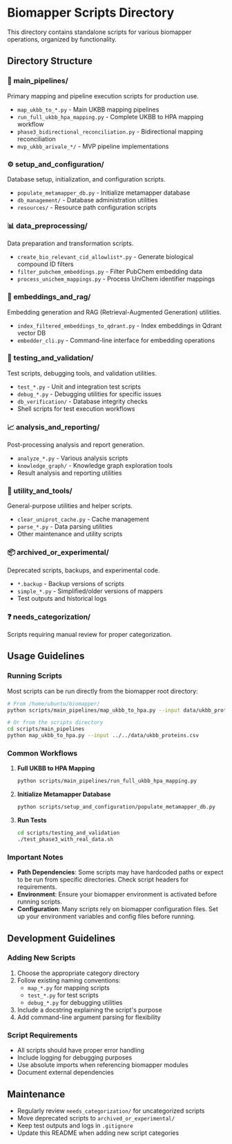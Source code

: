 # Biomapper Scripts Directory

This directory contains standalone scripts for various biomapper operations, organized by functionality.

## Directory Structure

### 🚀 main_pipelines/
Primary mapping and pipeline execution scripts for production use.
- `map_ukbb_to_*.py` - Main UKBB mapping pipelines
- `run_full_ukbb_hpa_mapping.py` - Complete UKBB to HPA mapping workflow
- `phase3_bidirectional_reconciliation.py` - Bidirectional mapping reconciliation
- `mvp_ukbb_arivale_*/` - MVP pipeline implementations

### ⚙️ setup_and_configuration/
Database setup, initialization, and configuration scripts.
- `populate_metamapper_db.py` - Initialize metamapper database
- `db_management/` - Database administration utilities
- `resources/` - Resource path configuration scripts

### 📊 data_preprocessing/
Data preparation and transformation scripts.
- `create_bio_relevant_cid_allowlist*.py` - Generate biological compound ID filters
- `filter_pubchem_embeddings.py` - Filter PubChem embedding data
- `process_unichem_mappings.py` - Process UniChem identifier mappings

### 🧠 embeddings_and_rag/
Embedding generation and RAG (Retrieval-Augmented Generation) utilities.
- `index_filtered_embeddings_to_qdrant.py` - Index embeddings in Qdrant vector DB
- `embedder_cli.py` - Command-line interface for embedding operations

### 🧪 testing_and_validation/
Test scripts, debugging tools, and validation utilities.
- `test_*.py` - Unit and integration test scripts
- `debug_*.py` - Debugging utilities for specific issues
- `db_verification/` - Database integrity checks
- Shell scripts for test execution workflows

### 📈 analysis_and_reporting/
Post-processing analysis and report generation.
- `analyze_*.py` - Various analysis scripts
- `knowledge_graph/` - Knowledge graph exploration tools
- Result analysis and reporting utilities

### 🔧 utility_and_tools/
General-purpose utilities and helper scripts.
- `clear_uniprot_cache.py` - Cache management
- `parse_*.py` - Data parsing utilities
- Other maintenance and utility scripts

### 📦 archived_or_experimental/
Deprecated scripts, backups, and experimental code.
- `*.backup` - Backup versions of scripts
- `simple_*.py` - Simplified/older versions of mappers
- Test outputs and historical logs

### ❓ needs_categorization/
Scripts requiring manual review for proper categorization.

## Usage Guidelines

### Running Scripts

Most scripts can be run directly from the biomapper root directory:

```bash
# From /home/ubuntu/biomapper/
python scripts/main_pipelines/map_ukbb_to_hpa.py --input data/ukbb_proteins.csv

# Or from the scripts directory
cd scripts/main_pipelines
python map_ukbb_to_hpa.py --input ../../data/ukbb_proteins.csv
```

### Common Workflows

1. **Full UKBB to HPA Mapping**
   ```bash
   python scripts/main_pipelines/run_full_ukbb_hpa_mapping.py
   ```

2. **Initialize Metamapper Database**
   ```bash
   python scripts/setup_and_configuration/populate_metamapper_db.py
   ```

3. **Run Tests**
   ```bash
   cd scripts/testing_and_validation
   ./test_phase3_with_real_data.sh
   ```

### Important Notes

- **Path Dependencies**: Some scripts may have hardcoded paths or expect to be run from specific directories. Check script headers for requirements.
- **Environment**: Ensure your biomapper environment is activated before running scripts.
- **Configuration**: Many scripts rely on biomapper configuration files. Set up your environment variables and config files before running.

## Development Guidelines

### Adding New Scripts

1. Choose the appropriate category directory
2. Follow existing naming conventions:
   - `map_*.py` for mapping scripts
   - `test_*.py` for test scripts
   - `debug_*.py` for debugging utilities
3. Include a docstring explaining the script's purpose
4. Add command-line argument parsing for flexibility

### Script Requirements

- All scripts should have proper error handling
- Include logging for debugging purposes
- Use absolute imports when referencing biomapper modules
- Document external dependencies

## Maintenance

- Regularly review `needs_categorization/` for uncategorized scripts
- Move deprecated scripts to `archived_or_experimental/`
- Keep test outputs and logs in `.gitignore`
- Update this README when adding new script categories
